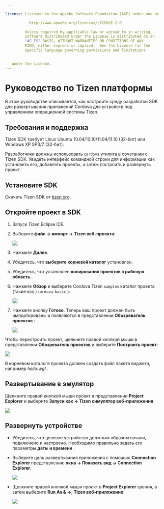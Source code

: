 ```yaml
---

license: Licensed to the Apache Software Foundation (ASF) under one or more contributor license agreements. See the NOTICE file distributed with this work for additional information regarding copyright ownership. The ASF licenses this file to you under the Apache License, Version 2.0 (the "License"); you may not use this file except in compliance with the License. You may obtain a copy of the License at

           http://www.apache.org/licenses/LICENSE-2.0
    
         Unless required by applicable law or agreed to in writing,
         software distributed under the License is distributed on an
         "AS IS" BASIS, WITHOUT WARRANTIES OR CONDITIONS OF ANY
         KIND, either express or implied.  See the License for the
         specific language governing permissions and limitations
    

   under the License.
---
```


# Руководство по Tizen платформы

В этом руководстве описывается, как настроить среду разработки SDK для развертывания приложений Cordova для устройств под управлением операционной системы Tizen.

## Требования и поддержка

Tizen SDK требует Linux Ubuntu 10.04/10.10/11.04/11.10 (32-бит) или Windows XP SP3/7 (32-бит).

Разработчики должны использовать `cordova` утилита в сочетании с Tizen SDK. Увидеть интерфейс командной строки для информации как установить его, добавлять проекты, а затем построить и развернуть проект.

## Установите SDK

Скачать Tizen SDK от [tizen.org][1].

 [1]: https://developer.tizen.org/sdk

<!--

- (optional) Install Tizen Cordova template projects: copy the
  `/templates` directory content into the Tizen Eclipse IDE web
  templates directory (e.g:
  `/home/my_username/tizen-sdk/IDE/Templates/web`).

- __Method #2: Use Tizen Eclipse IDE Cordova Tizen project templates__
    - Launch Tizen Eclipse IDE
    - Select  __File &rarr; New &rarr; Tizen Web Project__
    - Select __User Template__ and __User defined__ items
    - Select one of the Tizen Cordova template (e.g: __CordovaBasicTemplate__)
    - Fill the __Project name__ and its target __Location__

    ![](img/guide/platforms/tizen/project_template.png)

    - Click __Finish__

    ![](img/guide/platforms/tizen/project_explorer.png)

    - Your project should now appear in the __Project Explorer__ view

-->

## Откройте проект в SDK

1.  Запуск Tizen Eclipse IDE.

2.  Выберите **файл → импорт → Tizen веб-проекта**:
    
    ![][2]

3.  Нажмите **Далее**.

4.  Убедитесь, что **выберите корневой каталог** установлен.

5.  Убедитесь, что установлен **копирования проектов в рабочую область** .

6.  Нажмите **Обзор** и выберите Cordova Tizen `samples` каталог проекта (такие как `/cordova-basic` ):
    
    ![][3]

7.  Нажмите кнопку **Готово**. Теперь ваш проект должен быть импортированы и появляются в представлении **Обозреватель проектов** :
    
    ![][4]

 [2]: img/guide/platforms/tizen/import_project.png
 [3]: img/guide/platforms/tizen/import_widget.png
 [4]: img/guide/platforms/tizen/project_explorer.png

Чтобы перестроить проект, щелкните правой кнопкой мыши в представлении **Обозреватель проектов** и выберите **Построить проект**:

![][5]

 [5]: img/guide/platforms/tizen/build_project.png

В корневом каталоге проекта должен создать файл пакета виджета, например *hello.wgt* .

## Развертывание в эмулятор

Щелкните правой кнопкой мыши проект в представлении **Project Explorer** и выберите **Запуск как → Tizen симулятор веб-приложения**:

![][6]

 [6]: img/guide/platforms/tizen/runas_web_sim_app.png

## Развернуть устройстве

*   Убедитесь, что целевое устройство должным образом начали, подключено и настроено. Необходимо правильно задать его параметры **даты и времени** .

*   Выберите цель развертывания приложения с помощью **Connection Explorer** представления: **окна → Показать вид → Connection Explorer**.
    
    ![][7]

*   Щелкните правой кнопкой мыши проект в **Project Explorer** зрения, а затем выберите **Run As & →; Tizen веб-приложение**:
    
    ![][8]

 [7]: img/guide/platforms/tizen/connection_explorer.png
 [8]: img/guide/platforms/tizen/runas_web_app.png